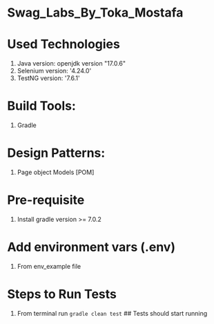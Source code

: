 # Swag_Labs_By_Toka_Mostafa

# Used Technologies

1. Java version: openjdk version "17.0.6"
2. Selenium version: '4.24.0'
3. TestNG version: '7.6.1'

# Build Tools:

1. Gradle

# Design Patterns:

1. Page object Models [POM]


# Pre-requisite

1. Install gradle version >= 7.0.2

# Add environment vars (.env)

1. From env_example file

# Steps to Run Tests

1. From terminal run `gradle clean test` ## Tests should start running

